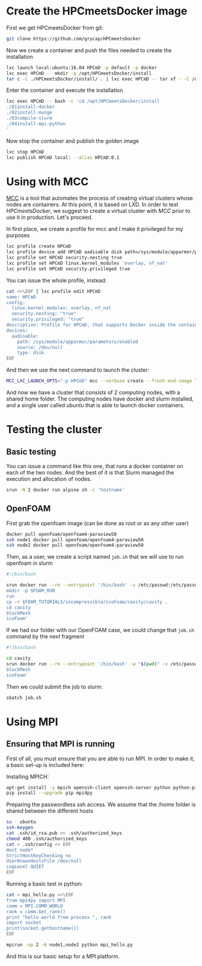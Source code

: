 # Create the HPCmeetsDocker image

First we get HPCmeetsDocker from git:

```bash
git clone https://github.com/grycap/HPCmeetsDocker
``` 

Now we create a container and push the files needed to create the installation

```bash
lxc launch local:ubuntu:16.04 HPCmD -p default -p docker
lxc exec HPCmD -- mkdir -p /opt/HPCmeetsDocker/install 
tar c -C ./HPCmeetsDocker/install/ . | lxc exec HPCmD -- tar xf - -C /opt/HPCmeetsDocker/install
```

Enter the container and execute the installation

```bash
lxc exec HPCmD -- bash -c 'cd /opt/HPCmeetsDocker/install
./01install-docker
./02install-munge
./03compile-slurm
./04install-mpi-python
'
```

Now stop the container and publish the golden image

```bash
lxc stop HPCmD
lxc publish HPCmD local: --alias HPCmD:0.1
```

# Using with MCC

[MCC](https://github.com/grycap/mcc) is a tool that automates the process of creating virtual clusters whose nodes are containers. At this point, it is based on LXD. In order to test _HPCmeetsDocker_, we suggest to create a virtual cluster with _MCC_ prior to use it in production. Let's proceed.

In first place, we create a profile for mcc and I make it privileged for my purposes

```bash
lxc profile create HPCmD
lxc profile device add HPCmD aadisable disk path=/sys/module/apparmor/parameters/enabled source=/dev/null
lxc profile set HPCmD security.nesting true
lxc profile set HPCmD linux.kernel_modules 'overlay, nf_nat'
lxc profile set HPCmD security.privileged true
```

You can issue the whole profile, instead:

```bash
cat <<\EOF | lxc profile edit HPCmD
name: HPCmD
config:
  linux.kernel_modules: overlay, nf_nat
  security.nesting: "true"
  security.privileged: "true"
description: Profile for HPCmD, that supports Docker inside the containers and is privileged (it is a copy of the docker profile, setting the privilege to true)
devices:
  aadisable:
    path: /sys/module/apparmor/parameters/enabled
    source: /dev/null
    type: disk
EOF
```

And then we use the next command to launch the cluster:

```bash
MCC_LXC_LAUNCH_OPTS="-p HPCmD" mcc --verbose create --front-end-image local:HPCmD:0.1 --context-folder ./HPCmeetsDocker/ -n 2 -e -d home
```

And now we have a cluster that consists of 2 computing nodes, with a shared home folder. The computing nodes have docker and slurm installed, and a single user called _ubuntu_ that is able to launch docker containers.

# Testing the cluster

## Basic testing

You can issue a command like this one, that runs a docker container on each of the two nodes. And the best of it is that Slurm managed the execution and allocation of nodes.

```bash
srun -N 2 docker run alpine sh -c 'hostname'
```

## OpenFOAM

First grab the openfoam image (can be done as root or as any other user)

```bash
docker pull openfoam/openfoam4-paraview50
ssh node1 docker pull openfoam/openfoam4-paraview50
ssh node2 docker pull openfoam/openfoam4-paraview50
```
Then, as a user, we create a script named ```job.sh``` that we will use to run openfoam in slurm

```bash
#!/bin/bash

srun docker run --rm --entrypoint '/bin/bash' -v /etc/passwd:/etc/passwd:ro -v /etc/group:/etc/group:ro -v /home/ubuntu:/home/openfoam -u $(id -u):$(id -g) openfoam/openfoam4-paraview50 -c '. /opt/openfoam4/etc/bashrc
mkdir -p $FOAM_RUN 
run 
cp -r $FOAM_TUTORIALS/incompressible/icoFoam/cavity/cavity . 
cd cavity 
blockMesh 
icoFoam'
```

If we had our folder with our OpenFOAM case, we could change that ```job.sh``` command by the next fragment

```bash
#!/bin/bash

cd cavity
srun docker run --rm --entrypoint '/bin/bash' -w "$(pwd)" -v /etc/passwd:/etc/passwd:ro -v /etc/group:/etc/group:ro -v /home:/home -u $(id -u):$(id -g) openfoam/openfoam4-paraview50 -c '. /opt/openfoam4/etc/bashrc
blockMesh 
icoFoam'
```

Then we could submit the job to slurm:

```bash
sbatch job.sh
```

# Using MPI

## Ensuring that MPI is running

First of all, you must ensure that you are able to run MPI. In order to make it, a basic set-up is included here:

Installing MPICH:
```bash
apt-get install -y mpich openssh-client openssh-server python python-pip
pip install --upgrade pip mpi4py
```

Preparing the passwordless ssh access. We assume that the /home folder is shared between the different hosts
```bash
su - ubuntu
ssh-keygen
cat .ssh/id_rsa.pub >> .ssh/authorized_keys
chmod 400 .ssh/authorized_keys
cat > .ssh/config << EOF
Host node*
StrictHostKeyChecking no
UserKnownHostsFile /dev/null
LogLevel QUIET
EOF
```

Running a basic test in python:
```bash
cat > mpi_hello.py <<\EOF
from mpi4py import MPI
comm = MPI.COMM_WORLD
rank = comm.Get_rank()
print "hello world from process ", rank
import socket
print(socket.gethostname())
EOF

mpirun -np 2 -H node1,node2 python mpi_hello.py
```

And this is our basic setup for a MPI platform.
